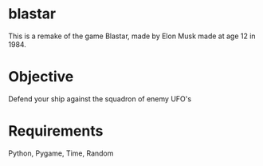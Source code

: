 # blastar
This is a remake of the game Blastar, made by Elon Musk made at age 12 in 1984.

# Objective
Defend your ship against the squadron of enemy UFO's

# Requirements
Python, Pygame, Time, Random
